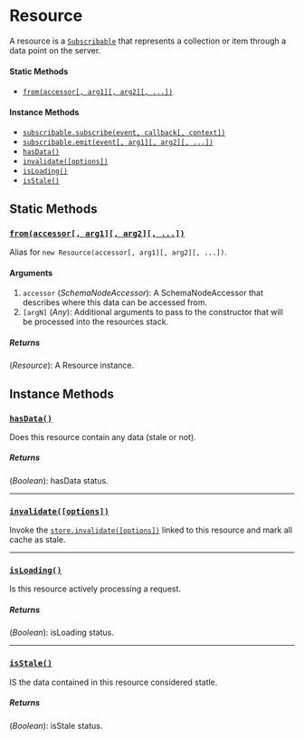 # Resource

A resource is a [`Subscribable`](Subscribable.md) that represents a collection or item through a data point on the server.

#### Static Methods

- [`from(accessor[, arg1][, arg2][, ...])`](#static-from)

#### Instance Methods

- [`subscribable.subscribe(event, callback[, context])`](Subscribable.md#subscribe)
- [`subscribable.emit(event[, arg1][, arg2][, ...])`](Subscribable.md#emit)
- [`hasData()`](#hasData)
- [`invalidate([options])`](#invalidate)
- [`isLoading()`](#isLoading)
- [`isStale()`](#isStale)


## Static Methods

### <a id='static-from'></a>[`from(accessor[, arg1][, arg2][, ...])`](#static-from)

Alias for `new Resource(accessor[, arg1][, arg2][, ...])`.

#### Arguments

1. `accessor` (*SchemaNodeAccessor*): A SchemaNodeAccessor that describes where this data can be accessed from.
2. `[argN]` (*Any*): Additional arguments to pass to the constructor that will be processed into the resources stack.

##### Returns

(*Resource*): A Resource instance.


## Instance Methods

### <a id='hasData'></a>[`hasData()`](#hasData)

Does this resource contain any data (stale or not).

##### Returns

(*Boolean*): hasData status.

---

### <a id='invalidate'></a>[`invalidate([options])`](#invalidate)

Invoke the [`store.invalidate([options])`](Store.md#invalidate) linked to this resource and mark all cache as stale.

---

### <a id='isLoading'></a>[`isLoading()`](#isLoading)

Is this resource actively processing a request.

##### Returns

(*Boolean*): isLoading status.

---

### <a id='isStale'></a>[`isStale()`](#isStale)

IS the data contained in this resource considered statle.

##### Returns

(*Boolean*): isStale status.
